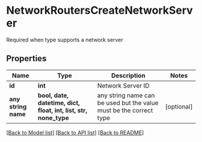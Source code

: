 # NetworkRoutersCreateNetworkServer

Required when type supports a network server

## Properties
Name | Type | Description | Notes
------------ | ------------- | ------------- | -------------
**id** | **int** | Network Server ID | 
**any string name** | **bool, date, datetime, dict, float, int, list, str, none_type** | any string name can be used but the value must be the correct type | [optional]

[[Back to Model list]](../README.md#documentation-for-models) [[Back to API list]](../README.md#documentation-for-api-endpoints) [[Back to README]](../README.md)


